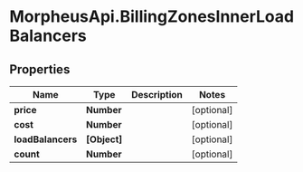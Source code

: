 # MorpheusApi.BillingZonesInnerLoadBalancers

## Properties

Name | Type | Description | Notes
------------ | ------------- | ------------- | -------------
**price** | **Number** |  | [optional] 
**cost** | **Number** |  | [optional] 
**loadBalancers** | **[Object]** |  | [optional] 
**count** | **Number** |  | [optional] 



